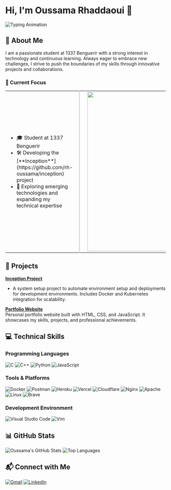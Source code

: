 # Hi, I'm Oussama Rhaddaoui 👋

![Typing Animation](https://readme-typing-svg.demolab.com?font=Source+Code+Pro&pause=1000&width=435&lines=1337+Benguerir+Student;Never+stop+learning)

## 👤 About Me
I am a passionate student at 1337 Benguerir with a strong interest in technology and continuous learning. Always eager to embrace new challenges, I strive to push the boundaries of my skills through innovative projects and collaborations.

### 🚀 Current Focus

<div align="center">
  <table>
    <tr>
      <td style="text-align: left; padding-right: 20px;">
        <ul>
          <li>🎓 Student at 1337 Benguerir</li>
          <li>🛠️ Developing the [**Inception**](https://github.com/rh-oussama/inception) project</li>
          <li>🌱 Exploring emerging technologies and expanding my technical expertise</li>
        </ul>
      </td>
      <td style="border-left: 2px solid #ccc; height: 100px;"></td>
      <td>
        <img src="https://badge.mediaplus.ma/darkgray/orhaddao" width="500"/>
      </td>
    </tr>
  </table>
</div>


## 🚀 Projects
**[Inception Project](https://github.com/rh-oussama/inception)**  
- A system setup project to automate environment setup and deployments for development environments. Includes Docker and Kubernetes integration for scalability.

**[Portfolio Website](https://github.com/rh-oussama/portfolio)**  
Personal portfolio website built with HTML, CSS, and JavaScript. It showcases my skills, projects, and professional achievements.



## 💻 Technical Skills

### Programming Languages
![C](https://img.shields.io/badge/c-%2300599C.svg?style=for-the-badge&logo=c&logoColor=white)
![C++](https://img.shields.io/badge/c++-%2300599C.svg?style=for-the-badge&logo=c%2B%2B&logoColor=white)
![Python](https://img.shields.io/badge/python-3670A0?style=for-the-badge&logo=python&logoColor=ffdd54)
![JavaScript](https://img.shields.io/badge/javascript-%23323330.svg?style=for-the-badge&logo=javascript&logoColor=%23F7DF1E)

### Tools & Platforms
![Docker](https://img.shields.io/badge/docker-%230db7ed.svg?style=for-the-badge&logo=docker&logoColor=white)
![Postman](https://img.shields.io/badge/Postman-FF6C37?style=for-the-badge&logo=postman&logoColor=white)
![Heroku](https://img.shields.io/badge/heroku-%23430098.svg?style=for-the-badge&logo=heroku&logoColor=white)
![Vercel](https://img.shields.io/badge/vercel-%23000000.svg?style=for-the-badge&logo=vercel&logoColor=white)
![Cloudflare](https://img.shields.io/badge/Cloudflare-F38020?style=for-the-badge&logo=Cloudflare&logoColor=white)
![Nginx](https://img.shields.io/badge/nginx-%23009639.svg?style=for-the-badge&logo=nginx&logoColor=white)
![Apache](https://img.shields.io/badge/apache-%23D42029.svg?style=for-the-badge&logo=apache&logoColor=white)
![Linux](https://img.shields.io/badge/Linux-%23000000.svg?style=for-the-badge&logo=linux&logoColor=white)
![Brave](https://img.shields.io/badge/Brave-%23000000.svg?style=for-the-badge&logo=brave&logoColor=white)

### Development Environment
![Visual Studio Code](https://img.shields.io/badge/Visual%20Studio%20Code-0078d7.svg?style=for-the-badge&logo=visual-studio-code&logoColor=white)
![Vim](https://img.shields.io/badge/VIM-%2311AB00.svg?style=for-the-badge&logo=vim&logoColor=white)

## 📊 GitHub Stats
![Oussama's GitHub Stats](https://github-readme-stats.vercel.app/api?username=rh-oussama&hide=issues&show_icons=true&count_private=true&theme=nightowl)
![Top Languages](https://github-readme-stats.vercel.app/api/top-langs/?username=rh-oussama&layout=compact&theme=nightowl)

## 📬 Connect with Me
[![Gmail](https://img.shields.io/badge/Gmail-D14836?style=for-the-badge&logo=gmail&logoColor=white)](mailto:rhaddaoui.ou@gmail.com)
[![LinkedIn](https://img.shields.io/badge/LinkedIn-0077B5?style=for-the-badge&logo=linkedin&logoColor=white)](https://www.linkedin.com/in/oussama-rh/)
